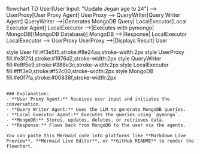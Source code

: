 flowchart TD
    User[User Input: "Update Jegan age to 24"] --> UserProxy[User Proxy Agent]
    UserProxy --> QueryWriter[Query Writer Agent]
    QueryWriter -->|Generates MongoDB Query| LocalExecutor[Local Executor Agent]
    LocalExecutor -->|Executes with pymongo| MongoDB[(MongoDB Database)]
    MongoDB -->|Response| LocalExecutor
    LocalExecutor --> UserProxy
    UserProxy -->|Displays Result| User

style User fill:#f3e5f5,stroke:#8e24aa,stroke-width:2px
style UserProxy fill:#e3f2fd,stroke:#1976d2,stroke-width:2px
style QueryWriter fill:#e8f5e9,stroke:#388e3c,stroke-width:2px
style LocalExecutor fill:#fff3e0,stroke:#f57c00,stroke-width:2px
style MongoDB fill:#e0f7fa,stroke:#00838f,stroke-width:2px
```

### Explanation:
- **User Proxy Agent:** Receives user input and initiates the conversation.
- **Query Writer Agent:** Uses the LLM to generate MongoDB queries.
- **Local Executor Agent:** Executes the queries using `pymongo`.
- **MongoDB:** Stores, updates, deletes, or retrieves data.
- **Response:** Flows back from MongoDB to the user via the agents.

You can paste this Mermaid code into platforms like **Markdown Live Preview**, **Mermaid Live Editor**, or **GitHub README** to render the flowchart.
